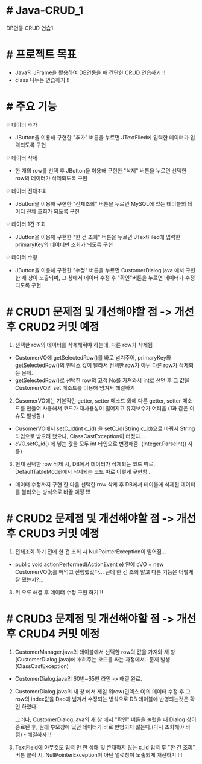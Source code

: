# # Java-CRUD_1
DB연동 CRUD 연습1

# # 프로젝트 목표
- Java의 JFrame을 활용하여 DB연동을 해 간단한 CRUD 연습하기 !!
- class 나누는 연습하기 !!

# # 주요 기능
💡 데이터 추가
  - JButton을 이용해 구현한 "추가" 버튼을 누르면 JTextFiled에 입력한 데이터가 입력되도록 구현

💡 데이터 삭제
  - 한 개의 row를 선택 후 JButton을 이용해 구현한 "삭제" 버튼을 누르면 선택한 row의 데이터가 삭제되도록 구현

💡 데이터 전체조회
  - JButton을 이용해 구현한 "전체조회" 버튼을 누르면 MySQL에 있는 테이블의 데이터 전체 조회가 되도록 구현

💡 데이터 1건 조회
  - JButton을 이용해 구현한 "한 건 조회" 버튼을 누르면 JTextFiled에 입력한 primaryKey의 데이터만 조회가 되도록 구현

💡 데이터 수정
  - JButton을 이용해 구현한 "수정" 버튼을 누르면 CustomerDialog.java 에서 구현한 새 창이 노출되며, 그 창에서 데이터 수정 후 "확인"버튼을 누르면 데이터가 수정되도록 구현

# # CRUD1 문제점 및 개선해야할 점 -> 개선 후 CRUD2 커밋 예정
1. 선택한 row의 데이터를 삭제해줘야 하는데, 다른 row가 삭제됨
  - CustomerVO에 getSelectedRow()를 바로 넘겨주어, primaryKey와 getSelectedRow()의 인덱스 값이 달라서 선택한 row가 아닌 다른 row가 삭제되는 문제.
  - getSelectedRow()로 선택한 row의 고객 No를 가져와서 int로 선언 후 그 값을 CustomerVO의 set 메소드를 이용해 넘겨서 해결하기
  
2. CusomerVO에는 기본적인 getter, setter 메소드 외에 다른 getter, setter 메소드를 만들어 사용해서 코드가 재사용성이 떨어지고 유지보수가 어려움 (1과 같은 이슈도 발생함.)
  - CusomerVO에서 setC_id(int c_id) 을 setC_id(String c_id)으로 바꿔서 String타입으로 받으려 했으나, ClassCastException이 터졌다...
  - cVO.setC_id() 에 넣는 값을 모두 int 타입으로 변경해줌. (Integer.ParseInt() 사용)

3. 현재 선택한 row 삭제 시, DB에서 데이터가 삭제되는 코드 따로, DefaultTableModel에서 삭제되는 코드 따로 이렇게 구현함...
  - 데이터 수정까지 구현 한 다음 선택한 row 삭제 후 DB에서 테이블에 삭제된 데이터를 불러오는 방식으로 바꿀 예정 !!!


# # CRUD2 문제점 및 개선해야할 점 -> 개선 후 CRUD3 커밋 예정
1. 전체조회 하기 전에 한 건 조회 시 NullPointerException이 떨어짐...
  - public void actionPerformed(ActionEvent e) 안에 cVO = new CustomerVO();를 빼먹고 진행했었다... 근데 한 건 조회 말고 다른 기능은 어떻게 잘 됐는지?...

3. 위 오류 해결 후 데이터 수정 구현 하기 !!

# # CRUD3 문제점 및 개선해야할 점 -> 개선 후 CRUD4 커밋 예정
1. CustomerManager.java의 테이블에서 선택한 row의 값을 가져와 새 창(CustomerDialog.java)에 뿌려주는 코드를 짜는 과정에서.. 문제 발생 (ClassCastException)
  - CustomerDialog.java의 60번~65번 라인 -> 해결 완료.

2. CustomerDialog.java의 새 창 에서 제일 위row(인덱스 0)의 데이터 수정 후 그 row의 index값을 Dao에 넘겨서 수정되는 방식으로 DB 테이블에 반영되는것은 확인 하였다.

   그러나, CustomerDialog.java의 새 창 에서 "확인" 버튼을 눌렀을 때 Dialog 창이 종료된 후, 원래 부모창에 있던 데이터가 바로 반영되지 않는다.(다시 조회해야 바뀜) - 해결하자 !!

3. TextField에 아무것도 입력 안 한 상태 및 존재하지 않는 c_id 입력 후 "한 건 조회" 버튼 클릭 시, NullPointerException이 아닌 얼럿창이 노출되게 개선하기 !!!



   






